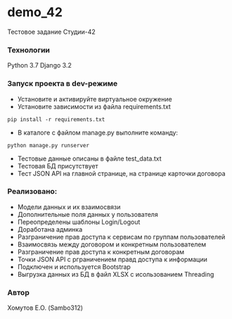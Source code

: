 # demo_42
Тестовое задание Студии-42
### Технологии
Python 3.7
Django 3.2
### Запуск проекта в dev-режиме
- Установите и активируйте виртуальное окружение
- Установите зависимости из файла requirements.txt
```
pip install -r requirements.txt
``` 
- В каталоге с файлом manage.py выполните команду:
```
python manage.py runserver
```
- Тестовые данные описаны в файле test_data.txt
- Тестовая БД присутствует
- Тест JSON API на главной странице, на странице карточки договора
### Реализовано:
- Модели данных и их взаимосвязи
- Дополнительные поля данных у пользователя
- Переопределены шаблоны Login/Logout
- Доработана админка
- Разграничение прав доступа к сервисам по группам пользователей
- Взаимосвязь между договором и конкретным пользователем
- Разграничение прав доступа к конкретным договорам
- Точки JSON API с рграничением правд доступа к информации
- Подключен и используется Bootstrap
- Выгрузка данных из БД в файл XLSX с исользованием Threading

### Автор
Хомутов Е.О. (Sambo312)

